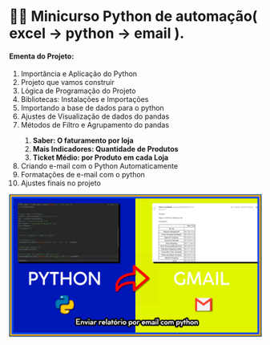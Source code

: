 # 👨‍💻️ Minicurso Python de automação( excel -> python -> email ).

#### Ementa do Projeto:

<ol>
  <li>Importância e Aplicação do Python</li>
  <li>Projeto que vamos construir</li>
  <li>Lógica de Programação do Projeto</li>
  <li>Bibliotecas: Instalações e Importações</li>
  <li>Importando a base de dados para o python</li>
  <li>Ajustes de Visualização de dados do pandas</li>
  <li>Métodos de Filtro e Agrupamento do pandas </li>
    <ol>
      <li><b>Saber: O faturamento por loja</b></li>
      <li><b>Mais Indicadores: Quantidade de Produtos</b></li>
      <li><b>Ticket Médio: por Produto em cada Loja</b></li>
    </ol>
  <li>Criando e-mail com o Python Automaticamente</li>
  <li>Formatações de e-mail com o python</li>
  <li>Ajustes finais no projeto</li>
</ol>



<p align="center">
<img src="./img/screen.png" width="550" >
</p>

